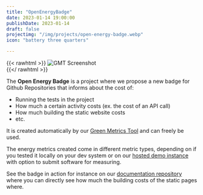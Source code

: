 ```yaml
---
title: "OpenEnergyBadge"
date: 2023-01-14 19:00:00
publishDate: 2023-01-14
draft: false
projectimg: "/img/projects/open-energy-badge.webp"
icon: "battery three quarters"

---
```


{{< rawhtml >}}
<img class="ui big rounded bordered image" src="/img/projects/open-energy-badge.webp" alt="GMT Screenshot" loading="lazy" style="margin:auto;">
<br>
{{</ rawhtml >}}

The **Open Energy Badge** is a project where we propose a new badge for Github Repositories that informs about the cost
of:
- Running the tests in the project
- How much a certain activity costs (ex. the cost of an API call)
- How much building the static website costs
- etc.

It is created automatically by our [Green Metrics Tool](/projects/green-metrics-tool) and can freely be used.

The energy metrics created come in different metric types, depending on if you tested it locally on your dev system
or on our [hosted demo instance](https://metrics.green-coding.io)  with option to submit software for measuring. 

See the badge in action for instance on our [documentation repository](https://github.com/green-coding-berlin/documentation) where you can directly see how much the building
costs of the static pages where.